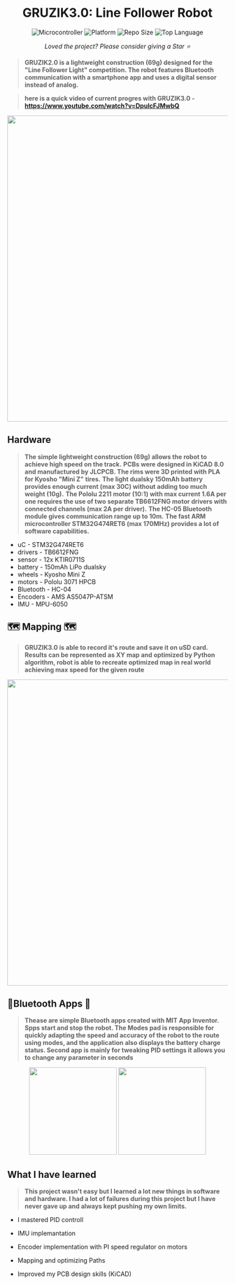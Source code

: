 <h1 align="center">GRUZIK3.0: Line Follower Robot</h1>

<div align="center">

![Microcontroller](https://img.shields.io/badge/uC-STM32F103C8T6-white) ![Platform](https://img.shields.io/badge/Platform-STM32cubeIDE-darkcyan) ![Repo Size](https://img.shields.io/github/repo-size/NYDEREK/LineFollower_GRUZIK2.0-light) ![Top Language](https://img.shields.io/github/languages/top/NYDEREK/LineFollower_GRUZIK2.0-light)

<i>Loved the project? Please consider giving a Star ⭐️</i>

</div>

> **GRUZIK2.0 is a lightweight construction (69g) designed for the "Line Follower Light" competition. The robot features Bluetooth communication with a smartphone app and uses a digital sensor instead of analog.**

> **here is a quick video of current progres with GRUZIK3.0 - https://www.youtube.com/watch?v=DpuIcFJMwbQ**
<div align="center">
  <img src="https://github.com/user-attachments/assets/dc5d3332-ec1f-4ac1-ab5d-26fb2624dbcc" width="700"/>
</div>

## Hardware

> **The simple lightweight construction (69g) allows the robot to achieve high speed on the track.**
> **PCBs were designed in KiCAD 8.0 and manufactured by JLCPCB. The rims were 3D printed with PLA for Kyosho "Mini Z" tires.**
> **The light dualsky 150mAh battery provides enough current (max 30C) without adding too much weight (10g).**
> **The Pololu 2211 motor (10:1) with max current 1.6A per one requires the use of two separate TB6612FNG motor drivers with connected channels (max 2A per driver).**
> **The HC-05 Bluetooth module gives communication range up to 10m.**
> **The fast ARM microcontroller STM32G474RET6 (max 170MHz) provides a lot of software capabilities.**

- uC - STM32G474RET6
- drivers - TB6612FNG
- sensor - 12x KTIR0711S
- battery - 150mAh LiPo dualsky
- wheels - Kyosho Mini Z
- motors - Pololu 3071 HPCB
- Bluetooth - HC-04
- Encoders - AMS AS5047P-ATSM
- IMU - MPU-6050

## 🗺️ Mapping 🗺️
> **GRUZIK3.0 is able to record it's route and save it on uSD card. Results can be represented as XY map and optimized by Python algorithm, robot is able to recreate optimized map in real world achieving max speed for the given route**

<div align="center">
<img src="https://github.com/user-attachments/assets/df6ee6c3-2aab-4b90-810a-3647e3680202" width="700"/>
</div>

## 📱Bluetooth Apps 📱

> **Thease are simple Bluetooth apps created with MIT App Inventor. Spps start and stop the robot. The Modes pad is responsible for quickly adapting the speed and accuracy of the robot to the route using modes, and the application also displays the battery charge status. Second app is mainly for tweaking PID settings it allows you to change any parameter in seconds**

<div align="center">
  <img src="https://github.com/user-attachments/assets/7bbf09f1-de58-4a54-b960-737331f7caec" width="200"/>
  <img src="https://github.com/user-attachments/assets/04cf68f1-61b6-4069-b168-2889a54eaaf8" width="200"/>
</div>

## What I have learned 
> **This project wasn't easy but I learned a lot new things in software and hardware. I had a lot of failures during this project but I have never gave up and always kept pushing my own limits.**

- I mastered PID controll
 
- IMU implemantation 
 
- Encoder implementation with PI speed regulator on motors
 
- Mapping and optimizing Paths

- Improved my PCB design skills (KiCAD)
 
